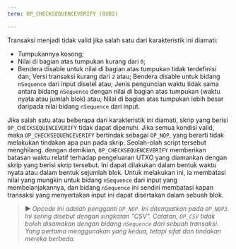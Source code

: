 ```yaml
---
term: OP_CHECKSEQUENCEVERIFY (0XB2)

---
```

Transaksi menjadi tidak valid jika salah satu dari karakteristik ini diamati:


- Tumpukannya kosong;
- Nilai di bagian atas tumpukan kurang dari `0`;
- Bendera disable untuk nilai di bagian atas tumpukan tidak terdefinisi dan; Versi transaksi kurang dari `2` atau; Bendera disable untuk bidang `nSequence` dari input disetel atau; Jenis penguncian waktu tidak sama antara bidang `nSequence` dengan nilai di bagian atas tumpukan (waktu nyata atau jumlah blok) atau; Nilai di bagian atas tumpukan lebih besar daripada nilai bidang `nSequence` dari input.

Jika salah satu atau beberapa dari karakteristik ini diamati, skrip yang berisi `OP_CHECKSEQUENCEVERIFY` tidak dapat dipenuhi. Jika semua kondisi valid, maka `OP_CHECKSEQUENCEVERIFY` bertindak sebagai `OP_NOP`, yang berarti tidak melakukan tindakan apa pun pada skrip. Seolah-olah script tersebut menghilang. dengan demikian, `OP_CHECKSEQUENCEVERIFY` memberikan batasan waktu relatif terhadap pengeluaran UTXO yang diamankan dengan skrip yang berisi skrip tersebut. Ini dapat dilakukan dalam bentuk waktu nyata atau dalam bentuk sejumlah blok. Untuk melakukan ini, ia membatasi nilai yang mungkin untuk bidang `nSequence` dari input yang membelanjakannya, dan bidang `nSequence` ini sendiri membatasi kapan transaksi yang menyertakan input ini dapat disertakan dalam sebuah blok.

> ► *Opcode ini adalah pengganti `OP_NOP`. Ini ditempatkan pada `OP_NOP3`. Ini sering disebut dengan singkatan "CSV". Catatan, `OP_CSV` tidak boleh disamakan dengan bidang `nSequence` dari sebuah transaksi. Yang pertama menggunakan yang kedua, tetapi sifat dan tindakan mereka berbeda.*